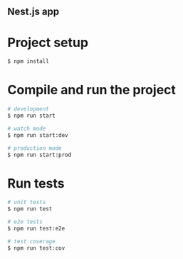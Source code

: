 ## Nest.js app

# Project setup

```bash
$ npm install
```

# Compile and run the project

```bash
# development
$ npm run start

# watch mode
$ npm run start:dev

# production mode
$ npm run start:prod
```

# Run tests

```bash
# unit tests
$ npm run test

# e2e tests
$ npm run test:e2e

# test coverage
$ npm run test:cov
```